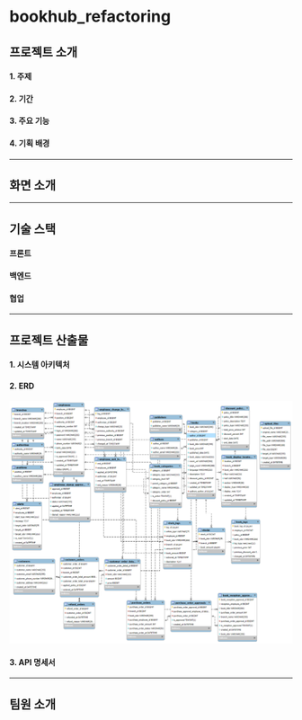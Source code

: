 # bookhub_refactoring

## 프로젝트 소개
#### 1. 주제
#### 2. 기간
#### 3. 주요 기능
#### 4. 기획 배경

---

## 화면 소개

---

## 기술 스택
#### 프론트
#### 백엔드
#### 협업

---

## 프로젝트 산출물
#### 1. 시스템 아키텍처
#### 2. ERD
![ERD](./북허브_erd.png)

#### 3. API 명세서

---

## 팀원 소개
